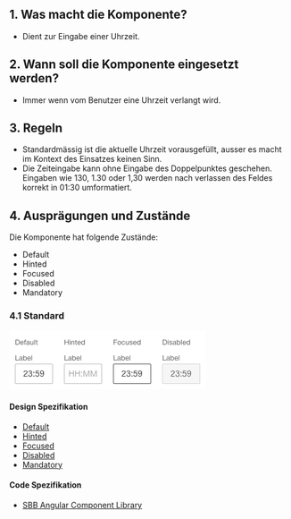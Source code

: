 ## 1. Was macht die Komponente?
* Dient zur Eingabe einer Uhrzeit.


## 2. Wann soll die Komponente eingesetzt werden?
* Immer wenn vom Benutzer eine Uhrzeit verlangt wird.


## 3. Regeln 
* Standardmässig ist die aktuelle Uhrzeit vorausgefüllt, ausser es macht im Kontext des Einsatzes keinen Sinn.
* Die Zeiteingabe kann ohne Eingabe des Doppelpunktes geschehen. Eingaben wie 130, 1.30 oder 1,30 werden nach verlassen des Feldes korrekt in 01:30 umformatiert.


## 4. Ausprägungen und Zustände 
Die Komponente hat folgende Zustände:
* Default
* Hinted
* Focused
* Disabled
* Mandatory

### 4.1 Standard
![Darstellung der Komponente Zeiteingabe](https://raw.githubusercontent.com/sbb-design-systems/design-system-webapp-documentation/master/documentation/components/timefield/images/timefield_default.png 'class: image')

#### Design Spezifikation
* [Default](https://www.sketch.com/s/58b25e4c-bf9c-4f74-973f-503538fcbea2/a/nKQDql#Inspector)
* [Hinted](https://www.sketch.com/s/58b25e4c-bf9c-4f74-973f-503538fcbea2/a/QqD1pb#Inspector)
* [Focused](https://www.sketch.com/s/58b25e4c-bf9c-4f74-973f-503538fcbea2/a/xz0Qe0#Inspector)
* [Disabled](https://www.sketch.com/s/58b25e4c-bf9c-4f74-973f-503538fcbea2/a/EAeGYq#Inspector)
* [Mandatory](https://www.sketch.com/s/58b25e4c-bf9c-4f74-973f-503538fcbea2/a/eKKqqKP#Inspector)

#### Code Spezifikation
* [SBB Angular Component Library](https://sbb-angular.app.sbb.ch/business/components/time-input)

